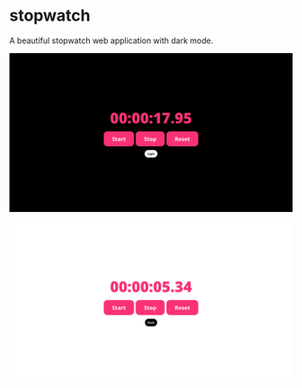 # stopwatch
A beautiful stopwatch web application with dark mode.

![application interface in dark mode](/img/dark_mode.png)

![application interface in light mode](/img/light_mode.png)